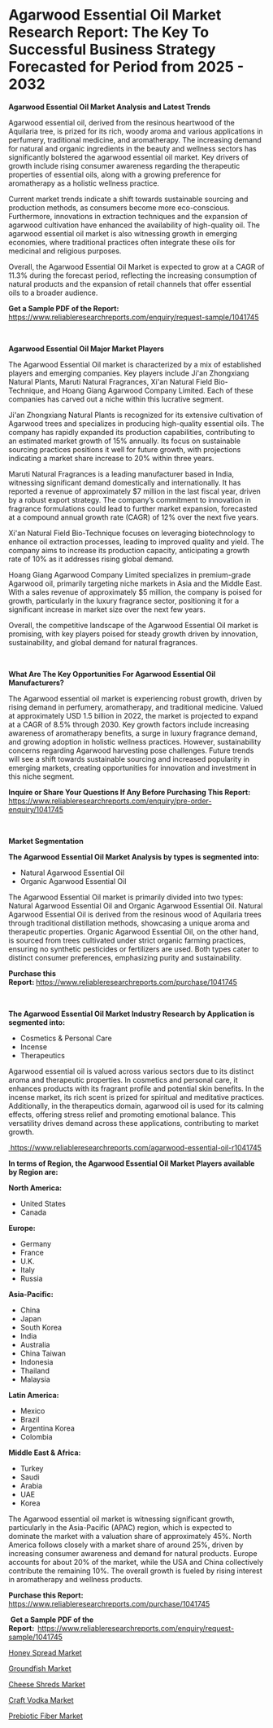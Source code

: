 <p><h1>Agarwood Essential Oil Market Research Report: The Key To Successful Business Strategy Forecasted for Period from 2025 - 2032</h1></p><p><strong>Agarwood Essential Oil Market Analysis and Latest Trends</strong></p>
<p><p>Agarwood essential oil, derived from the resinous heartwood of the Aquilaria tree, is prized for its rich, woody aroma and various applications in perfumery, traditional medicine, and aromatherapy. The increasing demand for natural and organic ingredients in the beauty and wellness sectors has significantly bolstered the agarwood essential oil market. Key drivers of growth include rising consumer awareness regarding the therapeutic properties of essential oils, along with a growing preference for aromatherapy as a holistic wellness practice.</p><p>Current market trends indicate a shift towards sustainable sourcing and production methods, as consumers become more eco-conscious. Furthermore, innovations in extraction techniques and the expansion of agarwood cultivation have enhanced the availability of high-quality oil. The agarwood essential oil market is also witnessing growth in emerging economies, where traditional practices often integrate these oils for medicinal and religious purposes.</p><p>Overall, the Agarwood Essential Oil Market is expected to grow at a CAGR of 11.3% during the forecast period, reflecting the increasing consumption of natural products and the expansion of retail channels that offer essential oils to a broader audience.</p></p>
<p><strong>Get a Sample PDF of the Report:&nbsp;</strong> <a href="https://www.reliableresearchreports.com/enquiry/request-sample/1041745?utm_campaign=9&utm_medium=2&utm_source=Github&utm_content=ia&utm_term=14022025&utm_id=agarwood-essential-oil">https://www.reliableresearchreports.com/enquiry/request-sample/1041745</a></p>
<p>&nbsp;</p>
<p><strong>Agarwood Essential Oil Major Market Players</strong></p>
<p><p>The Agarwood Essential Oil market is characterized by a mix of established players and emerging companies. Key players include Ji'an Zhongxiang Natural Plants, Maruti Natural Fragrances, Xi'an Natural Field Bio-Technique, and Hoang Giang Agarwood Company Limited. Each of these companies has carved out a niche within this lucrative segment.</p><p>Ji'an Zhongxiang Natural Plants is recognized for its extensive cultivation of Agarwood trees and specializes in producing high-quality essential oils. The company has rapidly expanded its production capabilities, contributing to an estimated market growth of 15% annually. Its focus on sustainable sourcing practices positions it well for future growth, with projections indicating a market share increase to 20% within three years.</p><p>Maruti Natural Fragrances is a leading manufacturer based in India, witnessing significant demand domestically and internationally. It has reported a revenue of approximately $7 million in the last fiscal year, driven by a robust export strategy. The company’s commitment to innovation in fragrance formulations could lead to further market expansion, forecasted at a compound annual growth rate (CAGR) of 12% over the next five years.</p><p>Xi'an Natural Field Bio-Technique focuses on leveraging biotechnology to enhance oil extraction processes, leading to improved quality and yield. The company aims to increase its production capacity, anticipating a growth rate of 10% as it addresses rising global demand.</p><p>Hoang Giang Agarwood Company Limited specializes in premium-grade Agarwood oil, primarily targeting niche markets in Asia and the Middle East. With a sales revenue of approximately $5 million, the company is poised for growth, particularly in the luxury fragrance sector, positioning it for a significant increase in market size over the next few years.</p><p>Overall, the competitive landscape of the Agarwood Essential Oil market is promising, with key players poised for steady growth driven by innovation, sustainability, and global demand for natural fragrances.</p></p>
<p>&nbsp;</p>
<p><strong>What Are The Key Opportunities For Agarwood Essential Oil Manufacturers?</strong></p>
<p><p>The Agarwood essential oil market is experiencing robust growth, driven by rising demand in perfumery, aromatherapy, and traditional medicine. Valued at approximately USD 1.5 billion in 2022, the market is projected to expand at a CAGR of 8.5% through 2030. Key growth factors include increasing awareness of aromatherapy benefits, a surge in luxury fragrance demand, and growing adoption in holistic wellness practices. However, sustainability concerns regarding Agarwood harvesting pose challenges. Future trends will see a shift towards sustainable sourcing and increased popularity in emerging markets, creating opportunities for innovation and investment in this niche segment.</p></p>
<p><strong>Inquire or Share Your Questions If Any Before Purchasing This Report:</strong> <a href="https://www.reliableresearchreports.com/enquiry/pre-order-enquiry/1041745?utm_campaign=9&utm_medium=2&utm_source=Github&utm_content=ia&utm_term=14022025&utm_id=agarwood-essential-oil">https://www.reliableresearchreports.com/enquiry/pre-order-enquiry/1041745</a></p>
<p>&nbsp;</p>
<p><strong>Market Segmentation</strong></p>
<p><strong>The Agarwood Essential Oil Market Analysis by types is segmented into:</strong></p>
<p><ul><li>Natural Agarwood Essential Oil</li><li>Organic Agarwood Essential Oil</li></ul></p>
<p><p>The Agarwood Essential Oil market is primarily divided into two types: Natural Agarwood Essential Oil and Organic Agarwood Essential Oil. Natural Agarwood Essential Oil is derived from the resinous wood of Aquilaria trees through traditional distillation methods, showcasing a unique aroma and therapeutic properties. Organic Agarwood Essential Oil, on the other hand, is sourced from trees cultivated under strict organic farming practices, ensuring no synthetic pesticides or fertilizers are used. Both types cater to distinct consumer preferences, emphasizing purity and sustainability.</p></p>
<p><strong>Purchase this Report:&nbsp;</strong><a href="https://www.reliableresearchreports.com/purchase/1041745?utm_campaign=9&utm_medium=2&utm_source=Github&utm_content=ia&utm_term=14022025&utm_id=agarwood-essential-oil">https://www.reliableresearchreports.com/purchase/1041745</a></p>
<p>&nbsp;</p>
<p><strong>The Agarwood Essential Oil Market Industry Research by Application is segmented into:</strong></p>
<p><ul><li>Cosmetics & Personal Care</li><li>Incense</li><li>Therapeutics</li></ul></p>
<p><p>Agarwood essential oil is valued across various sectors due to its distinct aroma and therapeutic properties. In cosmetics and personal care, it enhances products with its fragrant profile and potential skin benefits. In the incense market, its rich scent is prized for spiritual and meditative practices. Additionally, in the therapeutics domain, agarwood oil is used for its calming effects, offering stress relief and promoting emotional balance. This versatility drives demand across these applications, contributing to market growth.</p></p>
<p><a href="https://www.reliableresearchreports.com/agarwood-essential-oil-r1041745?utm_campaign=9&utm_medium=2&utm_source=Github&utm_content=ia&utm_term=14022025&utm_id=agarwood-essential-oil">&nbsp;https://www.reliableresearchreports.com/agarwood-essential-oil-r1041745</a></p>
<p><strong>In terms of Region, the Agarwood Essential Oil Market Players available by Region are:</strong></p>
<p>
    <p> <strong> North America: </strong>
        <ul>
            <li>United States</li>
            <li>Canada</li>
        </ul>
        </p> 
    <p> <strong> Europe: </strong>
        <ul>
            <li>Germany</li>
            <li>France</li>
            <li>U.K.</li>
            <li>Italy</li>
            <li>Russia</li>
        </ul>
        </p> 
    <p> <strong> Asia-Pacific: </strong>
        <ul>
            <li>China</li>
            <li>Japan</li>
            <li>South Korea</li>
            <li>India</li>
            <li>Australia</li>
            <li>China Taiwan</li>
            <li>Indonesia</li>
            <li>Thailand</li>
            <li>Malaysia</li>
        </ul>
        </p> 
    <p> <strong> Latin America: </strong>
        <ul>
            <li>Mexico</li>
            <li>Brazil</li>
            <li>Argentina Korea</li>
            <li>Colombia</li>
        </ul>
        </p> 
    <p> <strong> Middle East & Africa: </strong>
        <ul>
            <li>Turkey</li>
            <li>Saudi</li>
            <li>Arabia</li>
            <li>UAE</li>
            <li>Korea</li>
        </ul>
    </p>
    </p>
<p><p>The Agarwood essential oil market is witnessing significant growth, particularly in the Asia-Pacific (APAC) region, which is expected to dominate the market with a valuation share of approximately 45%. North America follows closely with a market share of around 25%, driven by increasing consumer awareness and demand for natural products. Europe accounts for about 20% of the market, while the USA and China collectively contribute the remaining 10%. The overall growth is fueled by rising interest in aromatherapy and wellness products.</p></p>
<p><strong>Purchase this Report: </strong><a href="https://www.reliableresearchreports.com/purchase/1041745?utm_campaign=9&utm_medium=2&utm_source=Github&utm_content=ia&utm_term=14022025&utm_id=agarwood-essential-oil">https://www.reliableresearchreports.com/purchase/1041745</a></p>
<p>&nbsp;<strong>Get a Sample PDF of the Report:&nbsp;&nbsp;</strong><a href="https://www.reliableresearchreports.com/enquiry/request-sample/1041745?utm_campaign=9&utm_medium=2&utm_source=Github&utm_content=ia&utm_term=14022025&utm_id=agarwood-essential-oil">https://www.reliableresearchreports.com/enquiry/request-sample/1041745</a></p>
<p><strong></strong></p>
<p><p><a href="https://github.com/organophelia8282/Market-Research-Report-List-1/blob/main/honey-spread-market.md?utm_campaign=9&utm_medium=2&utm_source=Github&utm_content=ia&utm_term=14022025&utm_id=agarwood-essential-oil">Honey Spread Market</a></p><p><a href="https://github.com/iwciasylvya/Market-Research-Report-List-1/blob/main/groundfish-market.md?utm_campaign=9&utm_medium=2&utm_source=Github&utm_content=ia&utm_term=14022025&utm_id=agarwood-essential-oil">Groundfish Market</a></p><p><a href="https://github.com/savannabyun726/Market-Research-Report-List-1/blob/main/cheese-shreds-market.md?utm_campaign=9&utm_medium=2&utm_source=Github&utm_content=ia&utm_term=14022025&utm_id=agarwood-essential-oil">Cheese Shreds Market</a></p><p><a href="https://github.com/buqjavesora/Market-Research-Report-List-1/blob/main/craft-vodka-market.md?utm_campaign=9&utm_medium=2&utm_source=Github&utm_content=ia&utm_term=14022025&utm_id=agarwood-essential-oil">Craft Vodka Market</a></p><p><a href="https://github.com/jamastodola515/Market-Research-Report-List-1/blob/main/prebiotic-fiber-market.md?utm_campaign=9&utm_medium=2&utm_source=Github&utm_content=ia&utm_term=14022025&utm_id=agarwood-essential-oil">Prebiotic Fiber Market</a></p></p>